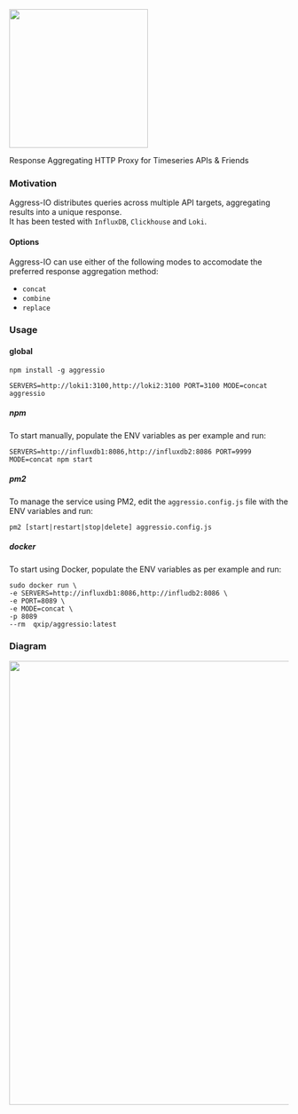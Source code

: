 <img src=https://user-images.githubusercontent.com/1423657/62418287-ca177d80-b665-11e9-9dcb-3e4afcf741ab.png width=250>

Response Aggregating HTTP Proxy for Timeseries APIs & Friends

### Motivation
Aggress-IO distributes queries across multiple API targets, aggregating results into a unique response.<br>
It has been tested with `InfluxDB`, `Clickhouse` and `Loki`.

#### Options
Aggress-IO can use either of the following modes to accomodate the preferred response aggregation method:
* `concat`
* `combine`
* `replace`


### Usage
#### global
```
npm install -g aggressio
```
```
SERVERS=http://loki1:3100,http://loki2:3100 PORT=3100 MODE=concat aggressio
```

##### npm
To start manually, populate the ENV variables as per example and run:
```
SERVERS=http://influxdb1:8086,http://influxdb2:8086 PORT=9999 MODE=concat npm start
```

##### pm2
To manage the service using PM2, edit the `aggressio.config.js` file with the ENV variables and run:
```
pm2 [start|restart|stop|delete] aggressio.config.js
```

##### docker
To start using Docker, populate the ENV variables as per example and run:
```
sudo docker run \ 
-e SERVERS=http://influxdb1:8086,http://infludb2:8086 \
-e PORT=8089 \
-e MODE=concat \
-p 8089
--rm  qxip/aggressio:latest
```

### Diagram

<img src=https://user-images.githubusercontent.com/1423657/62422429-f60d2000-b6b2-11e9-9a61-23ccbef4875c.png width=800>





